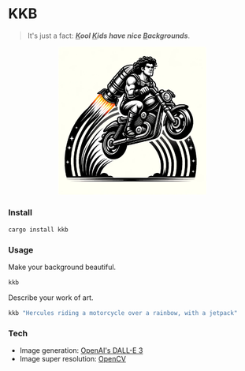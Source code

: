 # KKB

> It's just a fact: _**<u>K</u>ool <u>K</u>ids have nice <u>B</u>ackgrounds**_.

<p align="center">
  <img src="./assets/image.png" width="300" height="300">
</p>

### Install

```bash
cargo install kkb
```

### Usage

Make your background beautiful.

```bash
kkb
```

Describe your work of art.

```bash
kkb "Hercules riding a motorcycle over a rainbow, with a jetpack"
```

### Tech

-   Image generation: [OpenAI's DALL-E 3](https://openai.com/dall-e-3)
-   Image super resolution: [OpenCV](https://github.com/twistedfall/opencv-rust)
